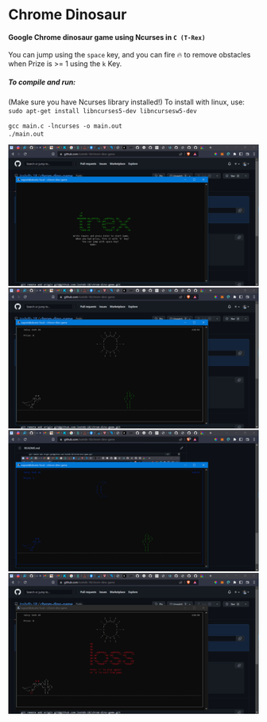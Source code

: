 # Chrome Dinosaur
#### Google Chrome dinosaur game using Ncurses in ``C (T-Rex)``

You can jump using the ``space`` key, and you can fire 🔥 to remove obstacles when Prize is >= 1 using the ``k`` Key.

##### To compile and run:

(Make sure you have Ncurses library installed!)
To install with linux, use: ``sudo apt-get install libncurses5-dev libncursesw5-dev``

```shell
gcc main.c -lncurses -o main.out
./main.out
```

![Login Screen](Images/1.png)
![Day Mode](Images/2.png)
![Night Mode](Images/4.png)
![End Screen](Images/3.png)
